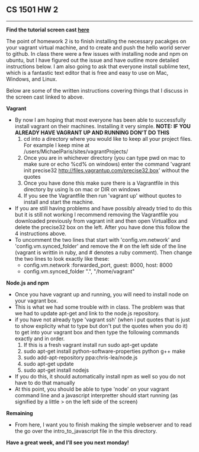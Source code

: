 ## CS 1501 HW 2
---

**Find the tutorial screen cast <a href="https://vimeo.com/85287432">here</a>**

The point of homework 2 is to finish installing the necessary pacakges on your vagrant virtual machine, and to create and push the hello world server to github. In class there were a few issues with installing node and npm on ubuntu, but I have figured out the issue and have outline more detailed instructions below. I am also going to ask that everyone install sublime text, which is a fantastic text editor that is free and easy to use on Mac, Windows, and Linux.

Below are some of the written instructions covering things that I discuss in the screen cast linked to above.

**Vagrant**

* By now I am hoping that most everyone has been able to successfully install vagrant on their machines. Installing it very simple. **NOTE: IF YOU ALREADY HAVE VAGRANT UP AND RUNNING DON'T DO THIS**
	1. cd into a directory where you would like to keep all your project files. For example I keep mine at /users/MichaelParis/sites/vagrantProjects/
	2. Once you are in whichever directory (you can type pwd on mac to make sure or echo %cd% on windows) enter the command 'vagrant init precise32 http://files.vagrantup.com/precise32.box' without the quotes
	3. Once you have done this make sure there is a Vagrantfile in this directory by using ls on mac or DIR on windows
	4. If you see the Vagrantfile then run 'vagrant up' without quotes to install and start the machine.
* If you are still having problems and have possibly already tried to do this but it is still not working I recommend removing the Vagrantfile you downloaded previously from vagrant init and then open VirtualBox and delete the precise32 box on the left. After you have done this follow the 4 instructions above.
* To uncomment the two lines that start with 'config.vm.network' and 'config.vm.synced_folder' and remove the # on the left side of the line (vagrant is writtin in ruby, and # denotes a ruby comment). Then change the two lines to look exactly like these:
	* config.vm.network :forwarded_port, guest: 8000, host: 8000
	* config.vm.synced_folder ".", "/home/vagrant"

**Node.js and npm**

* Once you have vagrant up and running, you will need to install node on your vagrant box.
* This is what we had some trouble with in class. The problem was that we had to update apt-get and link to the node.js repository.
* if you have not already type 'vagrant ssh' (when i put quotes that is just to show explicity what to type but don't put the quotes when you do it) to get into your vagrant box and then type the following commands exactly and in order.
	1. If this is a fresh vagrant install run sudo apt-get update
	2. sudo apt-get install python-software-properties python g++ make
	3. sudo add-apt-repository ppa:chris-lea/node.js
	4. sudo apt-get update
	5. sudo apt-get install nodejs
* If you do this, it should automatically install npm as well so you do not have to do that manually
* At this point, you should be able to type 'node' on your vagrant command line and a javascript interpretter should start running (as signified by a little > on the left side of the screen)

**Remaining**

* From here, I want you to finish making the simple webserver and to read the go over the intro_to_javascript file in the this directory.

**Have a great week, and I'll see you next monday!**